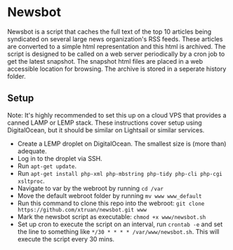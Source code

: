 # Newsbot
Newsbot is a script that caches the full text of the top 10 articles being syndicated on several large news organization's RSS feeds. These articles are converted to a simple html representation and this html is archived. The script is designed to be called on a web server periodically by a cron job to get the latest snapshot. The snapshot html files are placed in a web accessible location for browsing. The archive is stored in a seperate history folder.

## Setup
Note: It's highly recommended to set this up on a cloud VPS that provides a canned LAMP or LEMP stack. These instructions cover setup using DigitalOcean, but it should be similar on Lightsail or similar services.
* Create a LEMP droplet on DigitalOcean. The smallest size is (more than) adequate.
* Log in to the droplet via SSH.
* Run `apt-get update`.
* Run `apt-get install php-xml php-mbstring php-tidy php-cli php-cgi xsltproc`.
* Navigate to var by the webroot by running `cd /var`
* Move the default webroot folder by running `mv www www_default`
* Run this command to clone this repo into the webroot: `git clone https://github.com/xtruan/newsbot.git www`
* Mark the newsbot script as executable: `chmod +x www/newsbot.sh`
* Set up cron to execute the script on an interval, run `crontab -e` and set the line to something like `*/30 * * * * /var/www/newsbot.sh`. This will execute the script every 30 mins.
